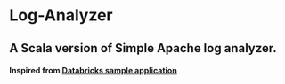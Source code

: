 # Log-Analyzer

## A Scala version of Simple Apache log analyzer.
#### Inspired from [Databricks sample application](https://databricks.gitbooks.io/databricks-spark-reference-applications/content/index.html)